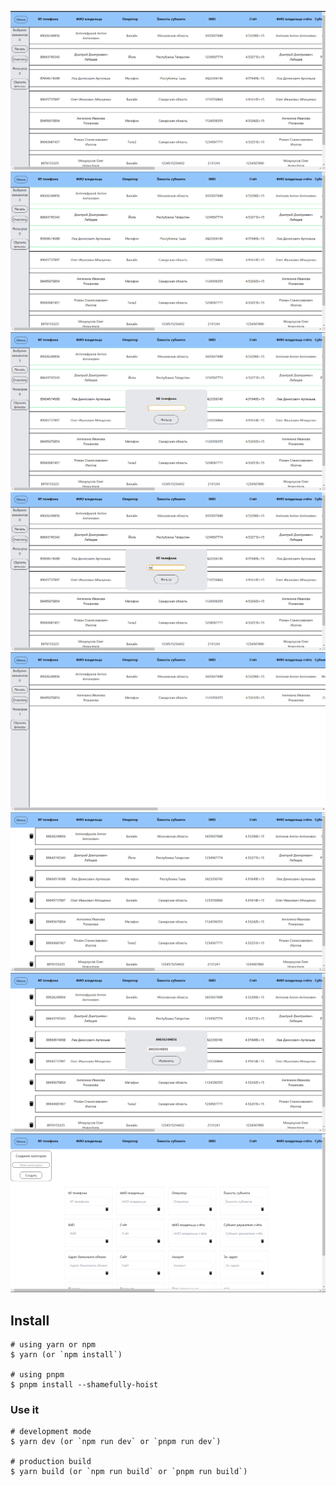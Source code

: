 ![Main](https://github.com/faes763/nextron-table-excel/raw/main/view/main-page.png)
![Main select](https://github.com/faes763/nextron-table-excel/raw/main/view/main-page-select-rows.png)
![Main filter](https://github.com/faes763/nextron-table-excel/raw/main/view/main-page-filter.png)
![Main filter value](https://github.com/faes763/nextron-table-excel/raw/main/view/main-page-filter-value.png)
![Main filter action](https://github.com/faes763/nextron-table-excel/raw/main/view/main-page-filter-action.png)
![Edit](https://github.com/faes763/nextron-table-excel/raw/main/view/edit-page.png)
![Edit select](https://github.com/faes763/nextron-table-excel/raw/main/view/edit-page-select.png)
![Create](https://github.com/faes763/nextron-table-excel/raw/main/view/create-page.png)
## Install

```
# using yarn or npm
$ yarn (or `npm install`)

# using pnpm
$ pnpm install --shamefully-hoist
```

### Use it
```
# development mode
$ yarn dev (or `npm run dev` or `pnpm run dev`)

# production build
$ yarn build (or `npm run build` or `pnpm run build`)
```
